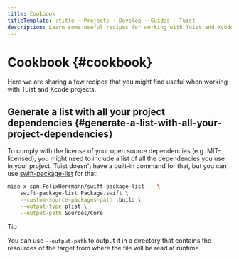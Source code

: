 ```yaml
---
title: Cookbook
titleTemplate: :title · Projects · Develop · Guides · Tuist
description: Learn some useful recipes for working with Tuist and Xcode projects.
---
```


# Cookbook {#cookbook}

Here we are sharing a few recipes that you might find useful when working with Tuist and Xcode projects.

## Generate a list with all your project dependencies {#generate-a-list-with-all-your-project-dependencies}

To comply with the license of your open source dependencies (e.g. MIT-licensed),
you might need to include a list of all the dependencies you use in your project.
Tuist doesn't have a built-in command for that, but you can use [swift-package-list](https://github.com/FelixHerrmann/swift-package-list) for that:

```bash
mise x spm:FelixHerrmann/swift-package-list -- \
    swift-package-list Package.swift \
    --custom-source-packages-path .build \
    --output-type plist \
    --output-path Sources/Core
```

> [!TIP]
> You can use `--output-path` to output it in a directory that contains the resources of the target from where the file will be read at runtime.
